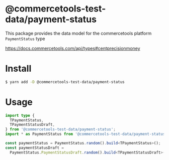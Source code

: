 # @commercetools-test-data/payment-status

This package provides the data model for the commercetools platform `PaymentStatus` type

https://docs.commercetools.com/api/types#centprecisionmoney

# Install

```bash
$ yarn add -D @commercetools-test-data/payment-status
```

# Usage

```ts
import type {
  TPaymentStatus,
  TPaymentStatusDraft,
} from '@commercetools-test-data/payment-status';
import * as PaymentStatus from '@commercetools-test-data/payment-status';

const paymentStatus = PaymentStatus.random().build<TPaymentStatus>();
const paymentStatusDraft =
  PaymentStatus.PaymentStatusDraft.random().build<TPaymentStatusDraft>();
```

